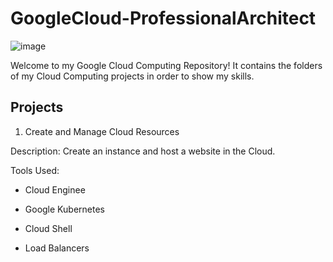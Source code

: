 # GoogleCloud-ProfessionalArchitect


![image](https://github.com/moniquecardoso25/GoogleCloud-ProfessionalArchitect/assets/140358716/66e1b826-30ab-49d8-875a-f03858bb2c7e)


Welcome to my Google Cloud Computing Repository! It contains the folders of my Cloud Computing projects in order to show my skills.


## Projects

1. Create and Manage Cloud Resources

Description: Create an instance and host a website in the Cloud.

Tools Used:

- Cloud Enginee

- Google Kubernetes

- Cloud Shell

- Load Balancers 

  
